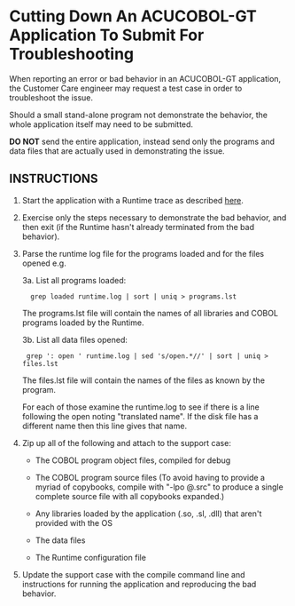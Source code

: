 # Cutting Down An ACUCOBOL-GT Application To Submit For Troubleshooting  

When reporting an error or bad behavior in an ACUCOBOL-GT application, the Customer Care engineer may request a test case in order to troubleshoot the issue.  

Should a small stand-alone program not demonstrate the behavior, the whole application itself may need to be submitted.  

**DO NOT** send the entire application, instead send only the programs and data files that are actually used in demonstrating the issue.   

## INSTRUCTIONS 

1. Start the application with a Runtime trace as described [here](trace.md#Runtime).  

2. Exercise only the steps necessary to demonstrate the bad behavior, and then exit (if the Runtime hasn't already terminated from the bad behavior).  

3. Parse the runtime log file for the programs loaded and for the files opened e.g.

    3a. List all programs loaded:  

    ```
      grep loaded runtime.log | sort | uniq > programs.lst  
    ```

    The programs.lst file will contain the names of all libraries and COBOL programs loaded by the Runtime.  

    3b. List all data files opened:  

    ```
     grep ': open ' runtime.log | sed 's/open.*//' | sort | uniq > files.lst  
    ```

    The files.lst file will contain the names of the files as known by the program.  

    For each of those examine the runtime.log to see if there is a line following the open noting "translated name".  If the disk file has a different name then this line gives that name.  

4. Zip up all of the following and attach to the support case:  

    - The COBOL program object files, compiled for debug  

    - The COBOL program source files (To avoid having to provide a myriad of copybooks, compile with "-lpo @.src" to produce a single complete source file with all copybooks expanded.)

    - Any libraries loaded by the application (.so, .sl, .dll) that aren't provided with the OS

    - The data files

    - The Runtime configuration file

 5. Update the support case with the compile command line and instructions for running the application and reproducing the bad behavior.

